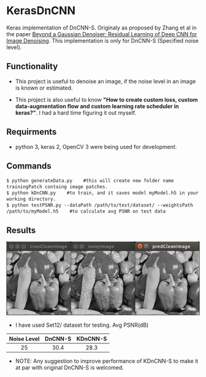 # KerasDnCNN
Keras implementation of DnCNN-S. Originaly as proposed by Zhang et al in the paper [Beyond a Gaussian Denoiser: Residual Learning of Deep CNN for Image Denoising](http://www4.comp.polyu.edu.hk/~cslzhang/paper/DnCNN.pdf).
This implementation is only for DnCNN-S (Specified noise level).

## Functionality
- This project is  useful to denoise an image, if the noise level in an image is known or estimated. 

- This project is also useful to know **"How to create custom loss, custom data-augmentation flow and custom learning rate scheduler in keras?"**. I had a hard time figuring it out  myself.

## Requirments
- python 3, keras 2, OpenCV 3 were being used for development.

## Commands
``` shell
$ python generateData.py    #this will create new folder name trainingPatch containg image patches.
$ python kDnCNN.py    #to train, and it saves model myModel.h5 in your working directory.
$ python testPSNR.py --dataPath /path/to/test/dataset/ --weightsPath /path/to/myModel.h5    #to calculate avg PSNR on test data
```
## Results
![compare](./img/results.png)
- I have used Set12/ dataset for testing. Avg PSNR(dB)

| Noise Level | DnCNN-S |     KDnCNN-S     |
|:-----------:|:-------:|:----------------:|
| 25          | 30.4    |       28.3       |

- NOTE: Any suggestion to improve performance of KDnCNN-S to make it at par with original DnCNN-S is welcomed.

